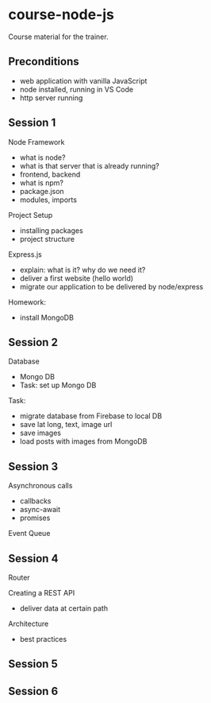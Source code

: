 # course-node-js

Course material for the trainer.


## Preconditions

- web application with vanilla JavaScript
- node installed, running in VS Code
- http server running


## Session 1

Node Framework
- what is node?
- what is that server that is already running?
- frontend, backend
- what is npm?
- package.json
- modules, imports

Project Setup
- installing packages
- project structure

Express.js
- explain: what is it? why do we need it?
- deliver a first website (hello world)
- migrate our application to be delivered by node/express

Homework:
- install MongoDB


## Session 2

Database
- Mongo DB
- Task: set up Mongo DB

Task:
- migrate database from Firebase to local DB
- save lat long, text, image url
- save images
- load posts with images from MongoDB


## Session 3

Asynchronous calls
- callbacks
- async-await
- promises

Event Queue


## Session 4

Router

Creating a REST API
- deliver data at certain path

Architecture
- best practices


## Session 5



## Session 6




